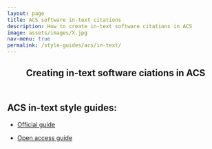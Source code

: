 ```yaml
---
layout: page
title: ACS software in-text citations
description: How to create in-text software citations in ACS
image: assets/images/X.jpg
nav-menu: true
permalink: /style-guides/acs/in-text/
---
```

<!-- Main -->
<div id="main" class="alt">

<!-- One -->
<section id="one">
	<div class="inner">
		<header class="major">
			<h1>Creating in-text software ciations in ACS</h1>
		</header>

<!-- Content -->
<h2 id="content">ACS in-text style guides:</h2>
<div class="row">
	<div class="6u 12u$(small)">
		<ul class="actions">
			<li><a href="https://doi.org/10.1021/acsguide.40302" class="button big">Official guide</a></li>
		</ul>
	</div>
	<div class="6u$ 12u$(small)">
		<ul class="actions">
			<li><a href="https://libguides.williams.edu/citing/acs#s-lg-box-19393278" class="button big">Open access guide</a></li>
		</ul>
	</div>

</div>

</div>
